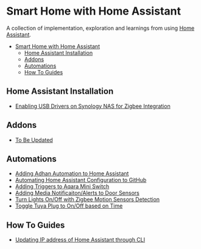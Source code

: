 # Smart Home with Home Assistant
A collection of implementation, exploration and learnings from using [Home Assistant](https://www.home-assistant.io/). 

- [Smart Home with Home Assistant](#smart-home-with-home-assistant)
  - [Home Assistant Installation](#home-assistant-installation)
  - [Addons](#addons)
  - [Automations](#automations)
  - [How To Guides](#how-to-guides)

## Home Assistant Installation
  - [Enabling USB Drivers on Synology NAS for Zigbee Integration](/ha-installations/enabling-usbdrivers-in-synologynas-zigbee-integration.md)

## Addons
  - [To Be Updated]()

## Automations
- [Adding Adhan Automation to Home Assistant](/automations/adhan-automation-update.md)
- [Automating Home Assistant Configuration to GitHub](/automations/automating-homeassistant-configs-to-github.md)
- [Adding Triggers to Aqara Mini Switch](/automations/aqara-miniswitch-events.md)
- [Adding Media Notificaiton/Alerts to Door Sensors](/automations/zigbee-doorsensor-notifications.md)
- [Turn Lights On/Off with Zigbee Motion Sensors Detection](/automations/zigbee-motionsensor-triggerandaction.md)
- [Toggle Tuya Plug to On/Off based on Time](/automations/tuya-plug-timebasedroutine-automation.md)
  
## How To Guides
 - [Updating IP address of Home Assistant through CLI](/how-to-guides/updating-homeassistant-ip-using-cli.md)
 